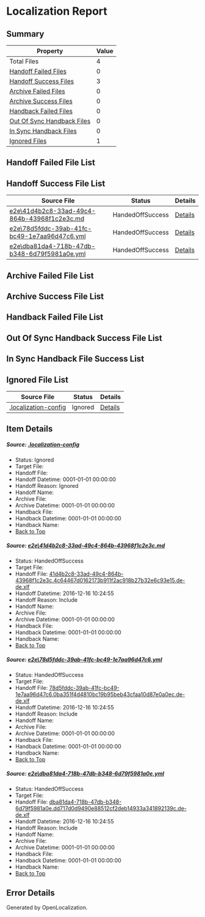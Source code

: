 # <a name='report-top'></a> Localization Report

## Summary
 Property | Value 
 -------- | ----- 
 Total Files | 4
[ Handoff Failed Files ](#handoff-failed-list)| 0
[ Handoff Success Files ](#handoff-success-list)| 3
[ Archive Failed Files ](#archive-failed-list)| 0
[ Archive Success Files ](#archive-success-list)| 0
[ Handback Failed Files ](#handback-failed-list)| 0
[ Out Of Sync Handback Files ](#outofsync-handback-success-list)| 0
[ In Sync Handback Files ](#insync-handback-success-list)| 0
[ Ignored Files ](#ignored-list)| 1

## <a name='handoff-failed-list'></a> Handoff Failed File List

## <a name='handoff-success-list'></a> Handoff Success File List
 Source File | Status | Details 
 ----------- | ------ | ------- 
 [e2e\41d4b2c8-33ad-49c4-864b-43968f1c2e3c.md](https://github.com/OpenLocalizationTestOrg/ol-test0/blob/bce6c219fe43d7e63d13d07c12f057f0e2b61aa7/e2e/41d4b2c8-33ad-49c4-864b-43968f1c2e3c.md) | HandedOffSuccess | [Details](#6aa0b24b64122868a215548be121c2852b7cb4f21)
 [e2e\78d5fddc-39ab-41fc-bc49-1e7aa96d47c6.yml](https://github.com/OpenLocalizationTestOrg/ol-test0/blob/bce6c219fe43d7e63d13d07c12f057f0e2b61aa7/e2e/78d5fddc-39ab-41fc-bc49-1e7aa96d47c6.yml) | HandedOffSuccess | [Details](#c10286aa3c07a33f72e15f11ed75912b732ed9b62)
 [e2e\dba81da4-718b-47db-b348-6d79f5981a0e.yml](https://github.com/OpenLocalizationTestOrg/ol-test0/blob/bce6c219fe43d7e63d13d07c12f057f0e2b61aa7/e2e/dba81da4-718b-47db-b348-6d79f5981a0e.yml) | HandedOffSuccess | [Details](#51d983fd23839b360ddadd8f52ff09004555ba343)

## <a name='archive-failed-list'></a> Archive Failed File List

## <a name='archive-success-list'></a> Archive Success File List

## <a name='handback-failed-list'></a> Handback Failed File List

## <a name='outofsync-handback-success-list'></a> Out Of Sync Handback Success File List

## <a name='insync-handback-success-list'></a> In Sync Handback File Success List

## <a name='ignored-list'></a> Ignored File List
 Source File | Status | Details 
 ----------- | ------ | ------- 
 [.localization-config](https://github.com/OpenLocalizationTestOrg/ol-test0/blob/bce6c219fe43d7e63d13d07c12f057f0e2b61aa7/.localization-config) | Ignored | [Details](#cb0632cf59c1387fc1742bfb9fa3c47f87e2e5c90)

## Item Details
##### <a name='cb0632cf59c1387fc1742bfb9fa3c47f87e2e5c90'></a> Source: [.localization-config](https://github.com/OpenLocalizationTestOrg/ol-test0/blob/bce6c219fe43d7e63d13d07c12f057f0e2b61aa7/.localization-config)
* Status: Ignored
* Target File: 
* Handoff File: 
* Handoff Datetime: 0001-01-01 00:00:00
* Handoff Reason: Ignored
* Handoff Name: 
* Archive File: 
* Archive Datetime: 0001-01-01 00:00:00
* Handback File: 
* Handback Datetime: 0001-01-01 00:00:00
* Handback Name: 
* [Back to Top](#report-top)

##### <a name='6aa0b24b64122868a215548be121c2852b7cb4f21'></a> Source: [e2e\41d4b2c8-33ad-49c4-864b-43968f1c2e3c.md](https://github.com/OpenLocalizationTestOrg/ol-test0/blob/bce6c219fe43d7e63d13d07c12f057f0e2b61aa7/e2e/41d4b2c8-33ad-49c4-864b-43968f1c2e3c.md)
* Status: HandedOffSuccess
* Target File: 
* Handoff File: [41d4b2c8-33ad-49c4-864b-43968f1c2e3c.4c64467d0162173b911f2ac918b27b32e6c93e15.de-de.xlf](https://github.com/OpenLocalizationTestOrg/ol-test0-handoff/blob/fb463a3bed3dd401bf683557ca55eaa913c5c8db/ol-handoff/OpenLocalizationTestOrg/ol-test0-dede/xinjiang/ht/41d4b2c8-33ad-49c4-864b-43968f1c2e3c.4c64467d0162173b911f2ac918b27b32e6c93e15.de-de.xlf)
* Handoff Datetime: 2016-12-16 10:24:55
* Handoff Reason: Include
* Handoff Name: 
* Archive File: 
* Archive Datetime: 0001-01-01 00:00:00
* Handback File: 
* Handback Datetime: 0001-01-01 00:00:00
* Handback Name: 
* [Back to Top](#report-top)

##### <a name='c10286aa3c07a33f72e15f11ed75912b732ed9b62'></a> Source: [e2e\78d5fddc-39ab-41fc-bc49-1e7aa96d47c6.yml](https://github.com/OpenLocalizationTestOrg/ol-test0/blob/bce6c219fe43d7e63d13d07c12f057f0e2b61aa7/e2e/78d5fddc-39ab-41fc-bc49-1e7aa96d47c6.yml)
* Status: HandedOffSuccess
* Target File: 
* Handoff File: [78d5fddc-39ab-41fc-bc49-1e7aa96d47c6.0ba351f4d4810bc19b95beb43cfaa10d87e0a0ec.de-de.xlf](https://github.com/OpenLocalizationTestOrg/ol-test0-handoff/blob/fb463a3bed3dd401bf683557ca55eaa913c5c8db/ol-handoff/OpenLocalizationTestOrg/ol-test0-dede/xinjiang/ht/78d5fddc-39ab-41fc-bc49-1e7aa96d47c6.0ba351f4d4810bc19b95beb43cfaa10d87e0a0ec.de-de.xlf)
* Handoff Datetime: 2016-12-16 10:24:55
* Handoff Reason: Include
* Handoff Name: 
* Archive File: 
* Archive Datetime: 0001-01-01 00:00:00
* Handback File: 
* Handback Datetime: 0001-01-01 00:00:00
* Handback Name: 
* [Back to Top](#report-top)

##### <a name='51d983fd23839b360ddadd8f52ff09004555ba343'></a> Source: [e2e\dba81da4-718b-47db-b348-6d79f5981a0e.yml](https://github.com/OpenLocalizationTestOrg/ol-test0/blob/bce6c219fe43d7e63d13d07c12f057f0e2b61aa7/e2e/dba81da4-718b-47db-b348-6d79f5981a0e.yml)
* Status: HandedOffSuccess
* Target File: 
* Handoff File: [dba81da4-718b-47db-b348-6d79f5981a0e.dd717d0d9490e88512cf2deb14933a341892139c.de-de.xlf](https://github.com/OpenLocalizationTestOrg/ol-test0-handoff/blob/fb463a3bed3dd401bf683557ca55eaa913c5c8db/ol-handoff/OpenLocalizationTestOrg/ol-test0-dede/xinjiang/ht/dba81da4-718b-47db-b348-6d79f5981a0e.dd717d0d9490e88512cf2deb14933a341892139c.de-de.xlf)
* Handoff Datetime: 2016-12-16 10:24:55
* Handoff Reason: Include
* Handoff Name: 
* Archive File: 
* Archive Datetime: 0001-01-01 00:00:00
* Handback File: 
* Handback Datetime: 0001-01-01 00:00:00
* Handback Name: 
* [Back to Top](#report-top)


## Error Details

Generated by OpenLocalization.
